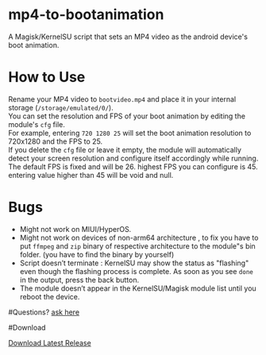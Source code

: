 # mp4-to-bootanimation
A Magisk/KernelSU script that sets an MP4 video as the android device's boot animation.

# How to Use
Rename your MP4 video to `bootvideo.mp4` and place it in your internal storage (`/storage/emulated/0/`).  
You can set the resolution and FPS of your boot animation by editing the module's `cfg` file.  
For example, entering `720 1280 25` will set the boot animation resolution to 720x1280 and the FPS to 25.  
If you delete the `cfg` file or leave it empty, the module will automatically detect your screen resolution and configure itself accordingly while running. The default FPS is fixed and will be 26. highest FPS you can configure is 45. entering value higher than 45 will be void and null.

# Bugs
- Might not work on MIUI/HyperOS.
- Might not work on devices of non-arm64 architecture , to fix you have to put `ffmpeg` and `zip` binary of respective architecture to the module"s bin folder. (you have to find the binary by yourself)
- Script doesn’t terminate : KernelSU may show the status as "flashing" even though the flashing process is complete. As soon as you see `done` in the output, press the back button.
- The module doesn’t appear in the KernelSU/Magisk module list until you reboot the device.


#Questions?
[ask here](https://t.me/scr1ptcraftchat)


#Download

[Download Latest Release](https://github.com/rhythmcache/video-to-bootanimation/releases/download/v2/mpfour2bootEd.zip)
